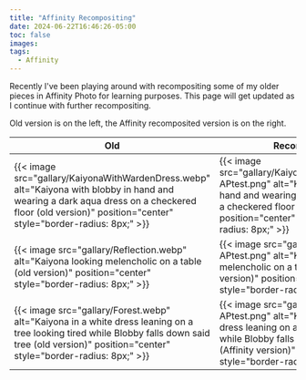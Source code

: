 ```yaml
---
title: "Affinity Recompositing"
date: 2024-06-22T16:46:26-05:00
toc: false
images:
tags:
  - Affinity
---
```

<link rel="stylesheet" href="overrides.css">
Recently I've been playing around with recompositing some of my older pieces in Affinity Photo for learning purposes. This page will get updated as I continue with further recompositing.

Old version is on the left, the Affinity recomposited version is on the right.

| Old | Recomposited |
|-----|--------------|
|{{< image src="gallary/KaiyonaWithWardenDress.webp" alt="Kaiyona with blobby in hand and wearing a dark aqua dress on a checkered floor (old version)" position="center" style="border-radius: 8px;" >}}|{{< image src="gallary/KaiyonaWithWardenDress-APtest.png" alt="Kaiyona with blobby in hand and wearing a dark aqua dress on a checkered floor (Affinity version)" position="center" style="border-radius: 8px;" >}}|
|{{< image src="gallary/Reflection.webp" alt="Kaiyona looking melencholic on a table (old version)" position="center" style="border-radius: 8px;" >}}|{{< image src="gallary/Reflection-APtest.png" alt="Kaiyona looking melencholic on a table (Affinity version)" position="center" style="border-radius: 8px;" >}}|
|{{< image src="gallary/Forest.webp" alt="Kaiyona in a white dress leaning on a tree looking tired while Blobby falls down said tree (old version)" position="center" style="border-radius: 8px;" >}}|{{< image src="gallary/Forest-APtest.png" alt="Kaiyona in a white dress leaning on a tree looking tired while Blobby falls down said tree (Affinity version)" position="center" style="border-radius: 8px;" >}}|
